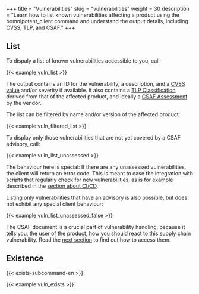 +++
title = "Vulnerabilities"
slug = "vulnerabilities"
weight = 30
description = "Learn how to list known vulnerabilities affecting a product using the bomnipotent_client command and understand the output details, including CVSS, TLP, and CSAF."
+++

## List

To dispaly a list of known vulnerabilities accessible to you, call:

{{< example vuln_list >}}

The output contains an ID for the vulnerability, a description, and a [CVSS value](https://www.first.org/cvss/) and/or severity if available. It also contains a [TLP Classification](https://www.first.org/tlp/) derived from that of the affected product, and ideally a [CSAF Assessment](https://www.csaf.io/) by the vendor.

The list can be filtered by name and/or version of the affected product:

{{< example vuln_filtered_list >}}

To display only those vulnerabilities that are not yet covered by a CSAF advisory, call:

{{< example vuln_list_unassessed >}}

The behaviour here is special: If there are any unassessed vulnerabilities, the client will return an error code. This is meant to ease the integration with scripts that regularly check for new vulnerabilities, as is for example described in the [section about CI/CD](/integration/ci-cd).

Listing only vulnerabilities that have an advisory is also possible, but does not exhibit any special client behaviour:

{{< example vuln_list_unassessed_false >}}

The CSAF document is a crucial part of vulnerability handling, because it tells you, the user of the product, how you should react to this supply chain vulnerability. Read the [next section](/client/consumer/csaf-docs/) to find out how to access them.

## Existence

{{< exists-subcommand-en >}}

{{< example vuln_exists >}}
